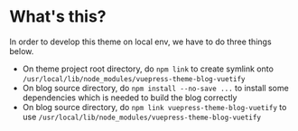 # What's this?

In order to develop this theme on local env, we have to do three things below.

* On theme project root directory, do `npm link` to create symlink onto `/usr/local/lib/node_modules/vuepress-theme-blog-vuetify`
* On blog source directory, do `npm install --no-save ...` to install some dependencies which is needed to build the blog correctly
* On blog source directory, do `npm link vuepress-theme-blog-vuetify` to use `/usr/local/lib/node_modules/vuepress-theme-blog-vuetify`
